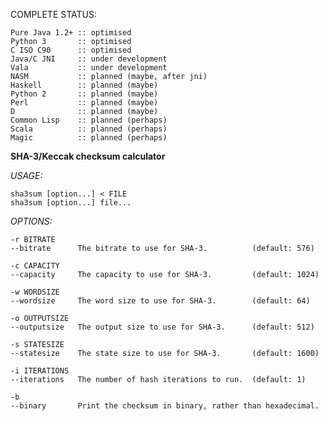 COMPLETE STATUS:

    Pure Java 1.2+ :: optimised
    Python 3       :: optimised
    C ISO C90      :: optimised
    Java/C JNI     :: under development
    Vala           :: under development
    NASM           :: planned (maybe, after jni)
    Haskell        :: planned (maybe)
    Python 2       :: planned (maybe)
    Perl           :: planned (maybe)
    D              :: planned (maybe)
    Common Lisp    :: planned (perhaps)
    Scala          :: planned (perhaps)
    Magic          :: planned (perhaps)


**SHA-3/Keccak checksum calculator**

*USAGE:*

    sha3sum [option...] < FILE
    sha3sum [option...] file...

*OPTIONS:*

    -r BITRATE
    --bitrate      The bitrate to use for SHA-3.          (default: 576)
    
    -c CAPACITY
    --capacity     The capacity to use for SHA-3.         (default: 1024)
    
    -w WORDSIZE
    --wordsize     The word size to use for SHA-3.        (default: 64)
    
    -o OUTPUTSIZE
    --outputsize   The output size to use for SHA-3.      (default: 512)
    
    -s STATESIZE
    --statesize    The state size to use for SHA-3.       (default: 1600)
    
    -i ITERATIONS
    --iterations   The number of hash iterations to run.  (default: 1)
    
    -b
    --binary       Print the checksum in binary, rather than hexadecimal.

